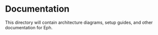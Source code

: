 # Documentation

This directory will contain architecture diagrams, setup guides, and other documentation for Eph.
